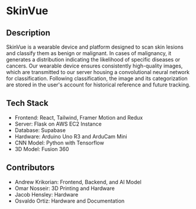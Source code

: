 # SkinVue

## Description

SkinVue is a wearable device and platform designed to scan skin lesions and classify them as benign or malignant. In cases of malignancy, it generates a distribution indicating the likelihood of specific diseases or cancers. Our wearable device ensures consistently high-quality images, which are transmitted to our server housing a convolutional neural network for classification. Following classification, the image and its categorization are stored in the user's account for historical reference and future tracking.

## Tech Stack

- Frontend: React, Tailwind, Framer Motion and Redux
- Server: Flask on AWS EC2 Instance
- Database: Supabase
- Hardware: Arduino Uno R3 and ArduCam Mini
- CNN Model: Python with Tensorflow
- 3D Model: Fusion 360

## Contributors

- Andrew Krikorian: Frontend, Backend, and AI Model
- Omar Nosseir: 3D Printing and Hardware
- Jacob Hensley: Hardware
- Osvaldo Ortiz: Hardware and Documentation